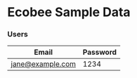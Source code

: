 # Ecobee Sample Data

### Users

| Email            | Password |
| ---------------- | -------- |
| jane@example.com | 1234     |
